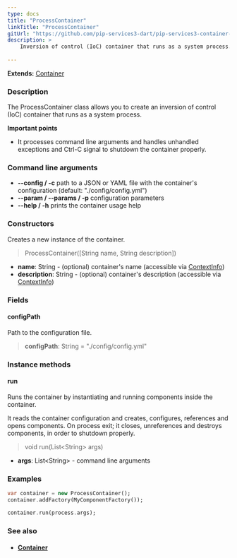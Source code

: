```yaml
---
type: docs
title: "ProcessContainer"
linkTitle: "ProcessContainer"
gitUrl: "https://github.com/pip-services3-dart/pip-services3-container-dart"
description: >
    Inversion of control (IoC) container that runs as a system process.
   
---
```


**Extends:** [Container](../container)

### Description

The ProcessContainer class allows you to create an inversion of control (IoC) container that runs as a system process.

**Important points**

- It processes command line arguments and handles unhandled exceptions and Ctrl-C signal to shutdown the container properly.

### Command line arguments
- **--config / -c**            path to a JSON or YAML file with the container's configuration (default: "./config/config.yml")
- **--param / --params / -p**   configuration parameters
- **--help / -h**              prints the container usage help

### Constructors
Creates a new instance of the container.

> ProcessContainer([String name, String description])

- **name**: String - (optional) container's name (accessible via [ContextInfo](../../../components/info/context_info))
- **description**: String - (optional) container's description (accessible via [ContextInfo](../../../components/info/context_info))

### Fields

<span class="hide-title-link">

#### configPath
Path to the configuration file.
> **configPath**: String = "./config/config.yml"

</span>

### Instance methods

#### run
Runs the container by instantiating and running components inside the container.

It reads the container configuration and creates, configures, references and opens components.
On process exit; it closes, unreferences and destroys components, in order to shutdown properly.

> void run(List\<String\> args)

- **args**: List\<String\> - command line arguments

### Examples

```dart
var container = new ProcessContainer();
container.addFactory(MyComponentFactory());

container.run(process.args);
```

### See also
- #### [Container](../container)
